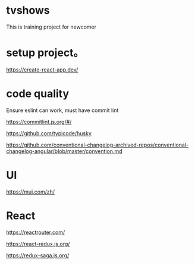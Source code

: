# tvshows
This is training project for newcomer

# setup project。
https://create-react-app.dev/

# code quality
Ensure eslint can work, must have commit lint

https://commitlint.js.org/#/

https://github.com/typicode/husky

https://github.com/conventional-changelog-archived-repos/conventional-changelog-angular/blob/master/convention.md


# UI
https://mui.com/zh/

# React
https://reactrouter.com/

https://react-redux.js.org/

https://redux-saga.js.org/




